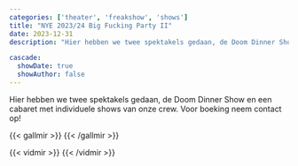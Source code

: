 ```yaml
---
categories: ['theater', 'freakshow', 'shows']
title: "NYE 2023/24 Big Fucking Party II"
date: 2023-12-31
description: "Hier hebben we twee spektakels gedaan, de Doom Dinner Show en een cabaret met individuele shows van onze crew. Voor boeking neem contact op!"

cascade:
  showDate: true
  showAuthor: false
---
```


Hier hebben we twee spektakels gedaan, de Doom Dinner Show en een cabaret met individuele shows van onze crew. Voor boeking neem contact op!

{{< gallmir >}}
{{< /gallmir >}}

{{< vidmir >}}
{{< /vidmir >}}

